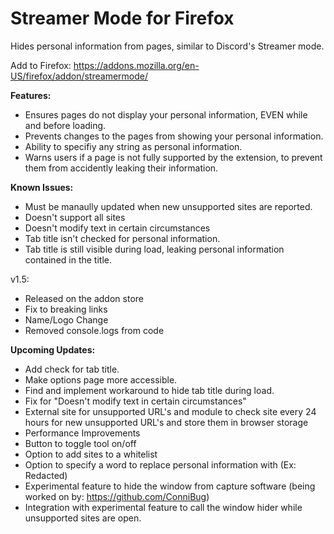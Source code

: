 # Streamer Mode for Firefox
Hides personal information from pages, similar to Discord's Streamer mode.

Add to Firefox: https://addons.mozilla.org/en-US/firefox/addon/streamermode/

**Features:**
- Ensures pages do not display your personal information, EVEN while and before loading.
- Prevents changes to the pages from showing your personal information.
- Ability to specifiy any string as personal information.
- Warns users if a page is not fully supported by the extension, to prevent them from accidently leaking their information.

**Known Issues:**
- Must be manaully updated when new unsupported sites are reported.  
- Doesn't support all sites
- Doesn't modify text in certain circumstances
- Tab title isn't checked for personal information.
- Tab title is still visible during load, leaking personal information contained in the title.

v1.5:
- Released on the addon store
- Fix to breaking links
- Name/Logo Change
- Removed console.logs from code

**Upcoming Updates:**
- Add check for tab title.
- Make options page more accessible.
- Find and implement workaround to hide tab title during load.
- Fix for "Doesn't modify text in certain circumstances"
- External site for unsupported URL's and module to check site every 24 hours for new unsupported URL's and store them in browser storage
- Performance Improvements
- Button to toggle tool on/off
- Option to add sites to a whitelist
- Option to specify a word to replace personal information with (Ex: Redacted)
- Experimental feature to hide the window from capture software (being worked on by: https://github.com/ConniBug)  
- Integration with experimental feature to call the window hider while unsupported sites are open.
